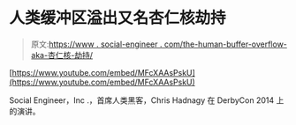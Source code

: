 # 人类缓冲区溢出又名杏仁核劫持

> 原文:[https://www . social-engineer . com/the-human-buffer-overflow-aka-杏仁核-劫持/](https://www.social-engineer.com/the-human-buffer-overflow-aka-amygdala-hijacking/)

[https://www.youtube.com/embed/MFcXAAsPskU](https://www.youtube.com/embed/MFcXAAsPskU)

Social Engineer，Inc .，首席人类黑客，Chris Hadnagy 在 DerbyCon 2014 上的演讲。